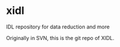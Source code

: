 # xidl
IDL repository for data reduction and more

Originally in SVN, this is the git repo of XIDL.
